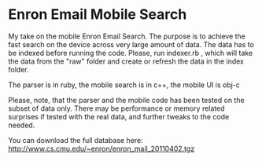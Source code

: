 Enron Email Mobile Search
=========================

My take on the mobile Enron Email Search. The purpose is to achieve the fast search on the device across very large amount of data. The data has to be indexed before running the code. Please, run indexer.rb , which will take the data from the "raw" folder and create or refresh the data in the index folder.

The parser is in ruby, the mobile search is in c++, the mobile UI is obj-c

Please, note, that the parser and the mobile code has been tested on the subset of data only. There may be performance or memory related surprises if tested with the real data, and further tweaks to the code needed.

You can download the full database here:
http://www.cs.cmu.edu/~enron/enron_mail_20110402.tgz